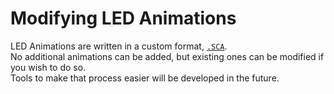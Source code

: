 # Modifying LED Animations

LED Animations are written in a custom format, [`.SCA`](sca_format).  
No additional animations can be added, but existing ones can be modified if you wish to do so.  
Tools to make that process easier will be developed in the future.
